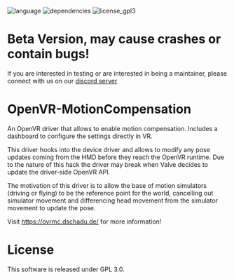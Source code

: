 ![language](https://img.shields.io/badge/Language-C%2B%2B11-green.svg)  ![dependencies](https://img.shields.io/badge/Dependencies-Boost%201.72-green.svg)  ![license_gpl3](https://img.shields.io/badge/License-GPL%203.0-green.svg)

# Beta Version, may cause crashes or contain bugs!

If you are interested in testing or are interested in being a maintainer, please connect with us on our [discord server](https://discord.gg/r7krmSd)

# OpenVR-MotionCompensation

An OpenVR driver that allows to enable motion compensation.
Includes a dashboard to configure the settings directly in VR.

This driver hooks into the device driver and allows to modify any pose updates coming from the HMD before they reach the OpenVR runtime. 
Due to the nature of this hack the driver may break when Valve decides to update the driver-side OpenVR API.

The motivation of this driver is to allow the base of motion simulators (driving or flying) to be the reference point for the world, cancelling out simulator movement and differencing head movement from the simulator movement to update the pose.

Visit https://ovrmc.dschadu.de/ for more information!

# License

This software is released under GPL 3.0.
